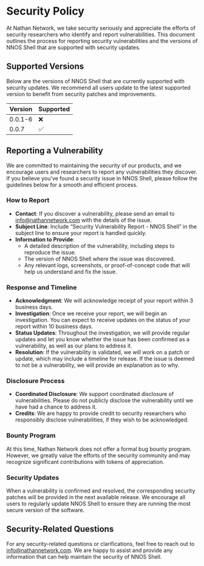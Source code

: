 # Security Policy

At Nathan Network, we take security seriously and appreciate the efforts of security researchers who identify and report vulnerabilities. This document outlines the process for reporting security vulnerabilities and the versions of NNOS Shell that are supported with security updates.

## Supported Versions

Below are the versions of NNOS Shell that are currently supported with security updates. We recommend all users update to the latest supported version to benefit from security patches and improvements.

| Version   | Supported          |
| --------- | ------------------ |
| 0.0.1-6   | :x:                |
| 0.0.7     | :white_check_mark: |

## Reporting a Vulnerability

We are committed to maintaining the security of our products, and we encourage users and researchers to report any vulnerabilities they discover. If you believe you've found a security issue in NNOS Shell, please follow the guidelines below for a smooth and efficient process.

### How to Report

- **Contact**: If you discover a vulnerability, please send an email to [info@nathannetwork.com](mailto:info@nathannetwork.com) with the details of the issue.
- **Subject Line**: Include “Security Vulnerability Report - NNOS Shell” in the subject line to ensure your report is handled quickly.
- **Information to Provide**:
  - A detailed description of the vulnerability, including steps to reproduce the issue.
  - The version of NNOS Shell where the issue was discovered.
  - Any relevant logs, screenshots, or proof-of-concept code that will help us understand and fix the issue.
  
### Response and Timeline

- **Acknowledgment**: We will acknowledge receipt of your report within 3 business days.
- **Investigation**: Once we receive your report, we will begin an investigation. You can expect to receive updates on the status of your report within 10 business days.
- **Status Updates**: Throughout the investigation, we will provide regular updates and let you know whether the issue has been confirmed as a vulnerability, as well as our plans to address it.
- **Resolution**: If the vulnerability is validated, we will work on a patch or update, which may include a timeline for release. If the issue is deemed to not be a vulnerability, we will provide an explanation as to why.

### Disclosure Process

- **Coordinated Disclosure**: We support coordinated disclosure of vulnerabilities. Please do not publicly disclose the vulnerability until we have had a chance to address it.
- **Credits**: We are happy to provide credit to security researchers who responsibly disclose vulnerabilities, if they wish to be acknowledged.

### Bounty Program

At this time, Nathan Network does not offer a formal bug bounty program. However, we greatly value the efforts of the security community and may recognize significant contributions with tokens of appreciation.

### Security Updates

When a vulnerability is confirmed and resolved, the corresponding security patches will be provided in the next available release. We encourage all users to regularly update NNOS Shell to ensure they are running the most secure version of the software.

## Security-Related Questions

For any security-related questions or clarifications, feel free to reach out to [info@nathannetwork.com](mailto:info@nathannetwork.com). We are happy to assist and provide any information that can help maintain the security of NNOS Shell.
